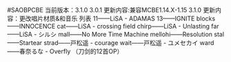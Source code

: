 #SAOBPCBE
当前版本：3.1.0
3.0.1
更新内容:兼容MCBE1.14.X-1.15
3.1.0
更新内容：更改唱片材质&和音乐
列表
11——LiSA - ADAMAS
13——IGNITE
blocks——INNOCENCE 
cat——LiSA - crossing field
chirp——LiSA - Unlasting
far——LiSA - シルシ
mall——No More Time Machine
mellohi——Resolution
stal——Startear
strad——戸松遥 - courage
wait——戸松遥 - ユメセカイ
ward——春奈るな - Overfly
（刀剑的12首OP）